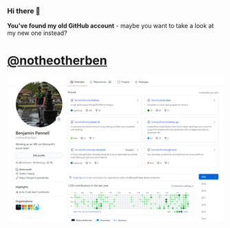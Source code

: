 ### Hi there 👋

**You've found my old GitHub account** - maybe you want to take a look at my new one instead?

# [@notheotherben](https://github.com/notheotherben)
[![@notheotherben](./NewProfile.png)](https://github.com/notheotherben)
